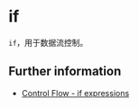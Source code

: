 # if

`if`，用于数据流控制。

## Further information

* [Control Flow - if expressions](https://doc.rust-lang.org/book/ch03-05-control-flow.html#if-expressions)